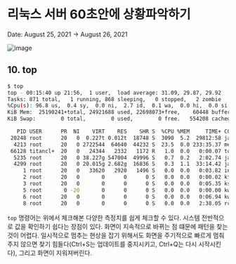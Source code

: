 # 리눅스 서버 60초안에 상황파악하기

Date: August 25, 2021 → August 26, 2021


![image](https://user-images.githubusercontent.com/68671394/134755847-0557ed24-f13b-4562-86ec-cd90e3f04f9b.png)

## 10. top

```bash
$ top
top - 00:15:40 up 21:56,  1 user,  load average: 31.09, 29.87, 29.92
Tasks: 871 total,   1 running, 868 sleeping,   0 stopped,   2 zombie
%Cpu(s): 96.8 us,  0.4 sy,  0.0 ni,  2.7 id,  0.1 wa,  0.0 hi,  0.0 si,  0.0 st
KiB Mem:  25190241+total, 24921688 used, 22698073+free,    60448 buffers
KiB Swap:        0 total,        0 used,        0 free.   554208 cached Mem

   PID USER      PR  NI    VIRT    RES    SHR S  %CPU %MEM     TIME+ COMMAND
 20248 root      20   0  0.227t 0.012t  18748 S  3090  5.2  29812:58 java
  4213 root      20   0 2722544  64640  44232 S  23.5  0.0 233:35.37 mesos-slave
 66128 titancl+  20   0   24344   2332   1172 R   1.0  0.0   0:00.07 top
  5235 root      20   0 38.227g 547004  49996 S   0.7  0.2   2:02.74 java
  4299 root      20   0 20.015g 2.682g  16836 S   0.3  1.1  33:14.42 java
     1 root      20   0   33620   2920   1496 S   0.0  0.0   0:03.82 init
     2 root      20   0       0      0      0 S   0.0  0.0   0:00.02 kthreadd
     3 root      20   0       0      0      0 S   0.0  0.0   0:05.35 ksoftirqd/0
     5 root       0 -20       0      0      0 S   0.0  0.0   0:00.00 kworker/0:0H
     6 root      20   0       0      0      0 S   0.0  0.0   0:06.94 kworker/u256:0
     8 root      20   0       0      0      0 S   0.0  0.0   2:38.05 rcu_sched
```

`top` 명령어는 위에서 체크해본 다양한 측정치를 쉽게 체크할 수 있다. 시스템 전반적으로 값을 확인하기 쉽다는 장점이 있다. 화면이 지속적으로 바뀌는 점 떄문에 패턴을 찾는것이 어렵다. 일시적으로 멈추는 현상을 잡기 위해서도 화면을 주기적으로 빠르게 멈춰주지 않으면 찾기 힘들다(Ctrl+S는 업데이트를 중지시키고, Ctrl+Q는 다시 시작시킨다), 그리고 화면이 지워져버린다.
